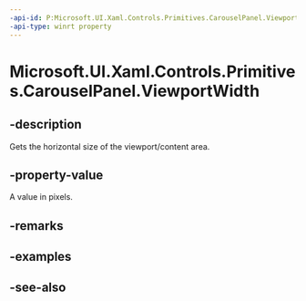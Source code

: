 ```yaml
---
-api-id: P:Microsoft.UI.Xaml.Controls.Primitives.CarouselPanel.ViewportWidth
-api-type: winrt property
---
```


<!-- Property syntax
public double ViewportWidth { get; }
-->

# Microsoft.UI.Xaml.Controls.Primitives.CarouselPanel.ViewportWidth

## -description
Gets the horizontal size of the viewport/content area.

## -property-value
A value in pixels.

## -remarks

## -examples

## -see-also
